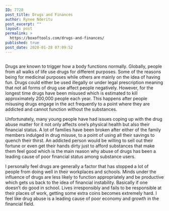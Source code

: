 ```yaml
---
ID: 7728
post_title: Drugs and Finances
author: Rynee Nderitu
post_excerpt: ""
layout: post
permalink: >
  https://boxoftools.com/drugs-and-finances/
published: true
post_date: 2020-01-28 07:09:52
---
```

<!-- wp:image {"id":7742,"sizeSlug":"large"} -->
<figure class="wp-block-image size-large"><img src="https://boxoftools.com/wp-content/uploads/2020/01/drugs.jpeg" alt="" class="wp-image-7742"/></figure>
<!-- /wp:image -->

<!-- wp:paragraph -->
<p>Drugs are known to trigger how a body functions normally. Globally, people from all walks of life use drugs for different purposes. Some of the reasons being for medicinal purposes while others are mainly on the idea of having fun. Drugs could either be used illegally or under legal prescription meaning that not all forms of drug use affect people negatively. However, for the longest time drugs have been misused which is estimated to kill approximately 200,000 people each year. This happens after people misusing drugs engage in the act frequently to a point where they are addicted and cannot function without the substances.</p>
<!-- /wp:paragraph -->

<!-- wp:paragraph -->
<p>Unfortunately, many young people have had issues coping up with the drug abuse matter for it not only affects one’s physical health but also their financial status. A lot of families have been broken after either of the family members indulged in drug misuse, to a point of using all their savings to quench their thirst. An addicted person would be willing to sell out their fortune or even get their hands dirty just to afford substances that make them feel good which is the main reason why abuse of drugs has been a leading cause of poor financial status among substance users.</p>
<!-- /wp:paragraph -->

<!-- wp:paragraph -->
<p>I personally feel drugs are generally a factor that has stopped a lot of people from doing well in their workplaces and schools. Minds under the influence of drugs are less likely to function appropriately and be productive which gets us back to the idea of financial instability. Basically if one doesn’t do good in school. Lives irresponsibly and fails to be responsible at their places of work, getting some extra coins becomes extremely hard. I feel like drug abuse is a leading cause of poor economy and growth in the financial field.</p>
<!-- /wp:paragraph -->